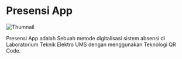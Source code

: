 # Presensi App

![Thumnail](https://user-images.githubusercontent.com/56238751/167692392-5f709076-92e5-467c-8245-59ff0716ca68.png)

Presensi App adalah Sebuah metode digitalisasi sistem absensi di Laboratorium Teknik Elektro UMS dengan menggunakan Teknologi QR Code.

